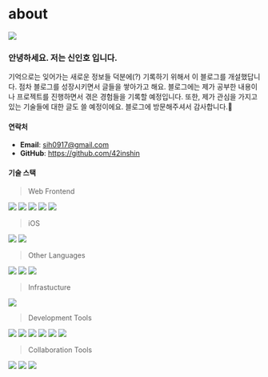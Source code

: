 # about

<img src="img/test_1.jpg" />

### 안녕하세요. 저는 신인호 입니다.
기억으로는 잊어가는 새로운 정보들 덕분에(?) 기록하기 위해서 이 블로그를 개설했답니다. 점차 블로그를 성장시키면서 글들을 쌓아가고 해요. 블로그에는 제가 공부한 내용이나 프로젝트를 진행하면서 겪은 경험들을 기록할 예정입니다. 또한, 제가 관심을 가지고 있는 기술들에 대한 글도 쓸 예정이에요. 블로그에 방문해주셔서 감사합니다.🥰
#### 연락처
- **Email**: sih0917@gmail.com
- **GitHub**: https://github.com/42inshin

#### 기술 스택

> Web Frontend
<p align="left">
<img src="https://img.shields.io/badge/JavaScript-F7DF1E?style=for-the-badge&logo=JavaScript&logoColor=FFFFFF" style="all: unset; display: inline;">
<img src="https://img.shields.io/badge/TypeScript-3178C6?style=for-the-badge&logo=TypeScript&logoColor=white" style="all: unset; display: inline;">
<img src="https://img.shields.io/badge/vue-4FC08D?style=for-the-badge&logo=vuedotjs&logoColor=white" style="all: unset; display: inline;">
<img src="https://img.shields.io/badge/react-61DAFB?style=for-the-badge&logo=React&logoColor=white" style="all: unset; display: inline;">
<img src="https://img.shields.io/badge/Vite-646CFF?style=for-the-badge&logo=Vite&logoColor=white" style="all: unset; display: inline;">
</p>

> iOS
<p align="left">
<img src="https://img.shields.io/badge/swift-FA7343?style=for-the-badge&logo=swift&logoColor=white" style="all: unset; display: inline;">
<img src="https://img.shields.io/badge/swiftui-007AFF?style=for-the-badge&logo=swift&logoColor=white" style="all: unset; display: inline;">
</p>

> Other Languages
<p align="left">
<img src="https://img.shields.io/badge/c-00599C?style=for-the-badge&logo=c&logoColor=white" style="all: unset; display: inline;">
<img src="https://img.shields.io/badge/c++-00599C?style=for-the-badge&logo=cplusplus&logoColor=white" style="all: unset; display: inline;">
<img src="https://img.shields.io/badge/Python-3776AB?style=for-the-badge&logo=Python&logoColor=white" style="all: unset; display: inline;">
</p>

> Infrastucture
<p align="left">
<img src="https://img.shields.io/badge/docker-2496ED?style=for-the-badge&logo=docker&logoColor=white" style="all: unset; display: inline;">
</p>

> Development Tools
<p align="left">
<img src="https://img.shields.io/badge/git-F05032?style=for-the-badge&logo=git&logoColor=white" style="all: unset; display: inline;">
<img src="https://img.shields.io/badge/Github-181717?style=for-the-badge&logo=Github&logoColor=FFFFFF" style="all: unset; display: inline;">
<img src="https://img.shields.io/badge/VSCode-007ACC?style=for-the-badge&logo=Visual Studio Code&logoColor=FFFFFF" style="all: unset; display: inline;">
<img src="https://img.shields.io/badge/Swagger-85EA2D?style=for-the-badge&logo=Swagger&logoColor=FFFFFF" style="all: unset; display: inline;">
<img src="https://img.shields.io/badge/DataGrip-000000?style=for-the-badge&logo=DataGrip&logoColor=FFFFFF" style="all: unset; display: inline;">
<img src="https://img.shields.io/badge/Postman-FF6C37?style=for-the-badge&logo=Postman&logoColor=FFFFFF" style="all: unset; display: inline;">
</p>

> Collaboration Tools
<p align="left">
<img src="https://img.shields.io/badge/Slack-4A154B?style=for-the-badge&logo=Slack&logoColor=white" style="all: unset; display: inline;">
<img src="https://img.shields.io/badge/Notion-000000?style=for-the-badge&logo=Notion&logoColor=white" style="all: unset; display: inline;">
<img src="https://img.shields.io/badge/Figma-F24E1E?style=for-the-badge&logo=Figma&logoColor=white" style="all: unset; display: inline;">
</p>
